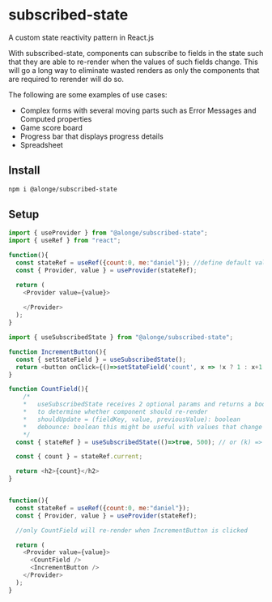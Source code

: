 # subscribed-state
A custom state reactivity pattern in React.js

With subscribed-state, components can subscribe to fields in the state such that they are able to re-render when the values of such fields change. This will go a long way to eliminate wasted renders as only the components that are required to rerender will do so.

The following are some examples of use cases:
- Complex forms with several moving parts such as Error Messages and Computed properties
- Game score board
- Progress bar that displays progress details
- Spreadsheet 

## Install

```sh
npm i @alonge/subscribed-state
```

## Setup
```javascript
import { useProvider } from "@alonge/subscribed-state";
import { useRef } from "react";

function(){
  const stateRef = useRef({count:0, me:"daniel"}); //define default values
  const { Provider, value } = useProvider(stateRef);

  return (
    <Provider value={value}>
      
    </Provider>
  );
}
```

```javascript
import { useSubscribedState } from "@alonge/subscribed-state";

function IncrementButton(){
  const { setStateField } = useSubscribedState();
  return <button onClick={()=>setStateField('count', x => !x ? 1 : x+1 )}>Increment</button>
}

function CountField(){
    /*
    *   useSubscribedState receives 2 optional params and returns a boolean 
    *   to determine whether component should re-render
    *   shouldUpdate = (fieldKey, value, previousValue): boolean 
    *   debounce: boolean this might be useful with values that change frequently 
    */
  const { stateRef } = useSubscribedState(()=>true, 500); // or (k) => k == "count"

  const { count } = stateRef.current;

  return <h2>{count}</h2>
}
```


```javascript

function(){
  const stateRef = useRef({count:0, me:"daniel"});
  const { Provider, value } = useProvider(stateRef);

  //only CountField will re-render when IncrementButton is clicked

  return (
    <Provider value={value}>
      <CountField />
      <IncrementButton />
    </Provider>
  );
}
```